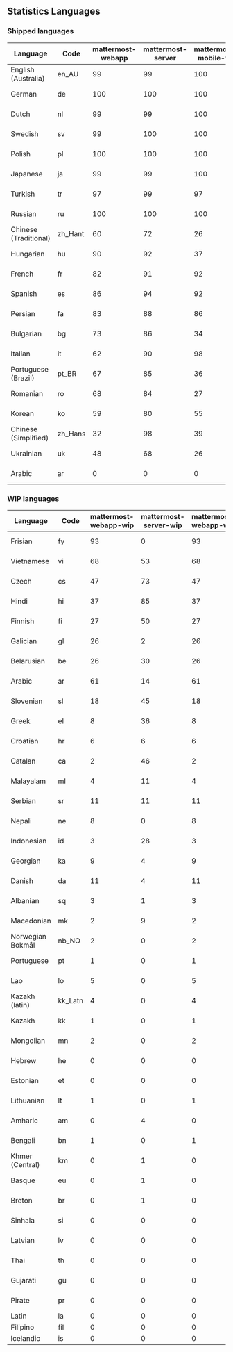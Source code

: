 ## Statistics Languages ##
###  Shipped languages  ###
|Language|Code|mattermost-webapp|mattermost-server|mattermost-mobile-v2|mattermost-desktop|focalboard-webapp|playbooks-webapp|Total|Last Modified|
|---|---|---|---|---|---|---|---|---|---|
|English (Australia)|en_AU| 99| 99| 100| 100| 100| 99| 99|2023-03-13T06:58:26.478480Z|
|German|de| 100| 100| 100| 100| 100| 100| 99|2023-03-09T11:31:34.776522Z|
|Dutch|nl| 99| 99| 100| 100| 99| 100| 99|2023-03-08T16:55:49.031434Z|
|Swedish|sv| 99| 100| 100| 100| 100| 100| 99|2023-03-09T07:50:43.265345Z|
|Polish|pl| 100| 100| 100| 100| 100| 100| 99|2023-03-09T06:50:28.212785Z|
|Japanese|ja| 99| 99| 100| 100| 100| 100| 99|2023-03-08T16:55:37.606396Z|
|Turkish|tr| 97| 99| 97| 100| 99| 99| 97|2023-03-08T16:56:23.209153Z|
|Russian|ru| 100| 100| 100| 100| 75| 59| 96|2023-03-14T08:55:00.557987Z|
|Chinese (Traditional)|zh_Hant| 60| 72| 26| 0| 100| 0| 87|2023-03-08T16:56:39.798390Z|
|Hungarian|hu| 90| 92| 37| 99| 92| 81| 86|2023-03-08T16:55:25.893488Z|
|French|fr| 82| 91| 92| 96| 86| 27| 83|2023-03-08T16:55:19.816247Z|
|Spanish|es| 86| 94| 92| 98| 48| 0| 83|2023-03-08T16:55:08.197281Z|
|Persian|fa| 83| 88| 86| 100| 27| 1| 79|2023-03-08T16:55:14.020989Z|
|Bulgarian|bg| 73| 86| 34| 0| 0| 0| 72|2023-03-08T16:54:50.705692Z|
|Italian|it| 62| 90| 98| 5| 64| 0| 71|2023-03-12T17:47:11.540995Z|
|Portuguese (Brazil)|pt_BR| 67| 85| 36| 44| 94| 0| 71|2023-03-08T16:55:59.977435Z|
|Romanian|ro| 68| 84| 27| 0| 0| 0| 67|2023-03-08T16:56:05.783471Z|
|Korean|ko| 59| 80| 55| 99| 92| 8| 65|2023-03-09T23:22:41.243594Z|
|Chinese (Simplified)|zh_Hans| 32| 98| 39| 100| 100| 0| 54|2023-03-09T20:57:54.271736Z|
|Ukrainian|uk| 48| 68| 26| 79| 54| 0| 53|2023-03-08T16:56:28.774577Z|
|Arabic|ar| 0| 0| 0| 45| 46| 0| 27|2023-03-08T14:17:38.148886Z|
###  WIP languages  ###
|Language|Code|mattermost-webapp-wip|mattermost-server-wip|mattermost-webapp-wip|Total|Last Modified|
|---|---|---|---|---|---|--|
|Frisian|fy| 93| 0| 93| 62|2023-02-16T10:53:34.112562Z|
|Vietnamese|vi| 68| 53| 68| 59|2023-03-01T07:41:44.190635Z|
|Czech|cs| 47| 73| 47| 56|2023-02-24T13:40:35.937984Z|
|Hindi|hi| 37| 85| 37| 49|2023-02-16T10:54:30.415850Z|
|Finnish|fi| 27| 50| 27| 34|2023-02-16T10:53:07.351812Z|
|Galician|gl| 26| 2| 26| 32|2023-02-16T10:53:47.791156Z|
|Belarusian|be| 26| 30| 26| 27|2023-03-04T14:21:26.951925Z|
|Arabic|ar| 61| 14| 61| 27|2023-03-08T14:17:38.148886Z|
|Slovenian|sl| 18| 45| 18| 23|2023-01-28T03:31:36.696653Z|
|Greek|el| 8| 36| 8| 22|2023-01-23T11:30:04.120446Z|
|Croatian|hr| 6| 6| 6| 17|2023-03-02T11:40:18.780803Z|
|Catalan|ca| 2| 46| 2| 15|2023-02-22T22:19:51.633986Z|
|Malayalam|ml| 4| 11| 4| 13|2023-01-20T12:30:29.426169Z|
|Serbian|sr| 11| 11| 11| 13|2023-02-17T12:02:20.741277Z|
|Nepali|ne| 8| 0| 8| 11|2023-01-23T11:32:35.863162Z|
|Indonesian|id| 3| 28| 3| 11|2023-01-20T12:30:26.132977Z|
|Georgian|ka| 9| 4| 9| 8|2023-01-20T12:30:27.511376Z|
|Danish|da| 11| 4| 11| 8|2023-02-28T08:17:12.460986Z|
|Albanian|sq| 3| 1| 3| 8|2023-01-23T11:33:06.934782Z|
|Macedonian|mk| 2| 9| 2| 5|2023-02-16T10:52:34.237243Z|
|Norwegian Bokmål|nb_NO| 2| 0| 2| 4|2023-02-28T08:58:26.819803Z|
|Portuguese|pt| 1| 0| 1| 4|2023-03-14T01:13:44.225644Z|
|Lao|lo| 5| 0| 5| 3|2023-01-28T03:29:57.636840Z|
|Kazakh (latin)|kk_Latn| 4| 0| 4| 3|2023-01-09T16:04:40.142668Z|
|Kazakh|kk| 1| 0| 1| 2|2023-01-20T12:30:28.434837Z|
|Mongolian|mn| 2| 0| 2| 2|2023-02-16T02:00:14.011643Z|
|Hebrew|he| 0| 0| 0| 1|2023-01-20T12:30:24.610278Z|
|Estonian|et| 0| 0| 0| 1|2022-06-16T11:17:55.844464Z|
|Lithuanian|lt| 1| 0| 1| 1|2022-12-17T23:24:09.234041Z|
|Amharic|am| 0| 4| 0| 1|2020-07-04T19:22:35.416407Z|
|Bengali|bn| 1| 0| 1| 1|2022-06-18T00:07:36.707192Z|
|Khmer (Central)|km| 0| 1| 0| 0|2022-05-06T14:27:58.323957Z|
|Basque|eu| 0| 1| 0| 0|2021-06-22T14:46:44.626603Z|
|Breton|br| 0| 1| 0| 0|2022-10-20T14:33:30.929526Z|
|Sinhala|si| 0| 0| 0| 0|2022-10-24T11:26:43.423982Z|
|Latvian|lv| 0| 0| 0| 0|2022-12-17T23:24:22.390841Z|
|Thai|th| 0| 0| 0| 0|2022-05-03T14:48:59.991556Z|
|Gujarati|gu| 0| 0| 0| 0|2021-09-27T12:12:04.194601Z|
|Pirate|pr| 0| 0| 0| 0|2022-06-28T08:46:29.046651Z|
|Latin|la| 0| 0| 0| 0||
|Filipino|fil| 0| 0| 0| 0||
|Icelandic|is| 0| 0| 0| 0||
